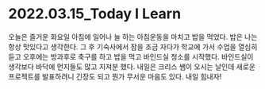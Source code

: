 # 2022.03.15_Today I Learn 

오늘은 즐거운 화요일 아침에 일어나 늘 하는 아침운동을 마치고 밥을 먹었다. 밥은 나는 항상 맛있다고 생각한다. 그 후 기숙사에서 잠을 조금 자다가 학교에 가서 수업을 열심히 듣고 오후에는 방과후로 축구를 하고 밥을 먹고 바인드실 청소를 시작했다. 바인드실이 생각보다 바닥에 먼지들도 많고 지져분 했다. 내일은 크리스 쌤이 오시는 날인데 새로운 프로젝트를 발표하려니 긴장도 되고 뭔가 무서운 마음도 있다. 내일 힘내자!